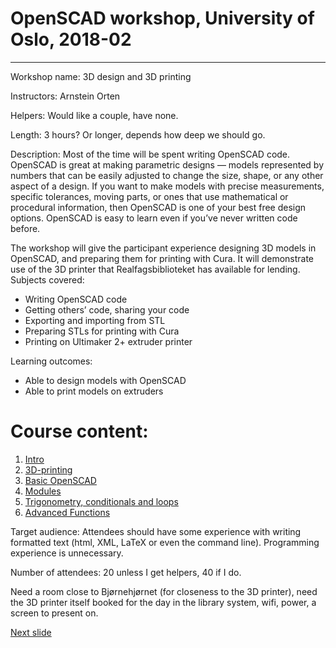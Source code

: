 # OpenSCAD workshop, University of Oslo, 2018-02
---
Workshop name: 3D design and 3D printing

Instructors: Arnstein Orten

Helpers: Would like a couple, have none.

Length: 3 hours? Or longer, depends how deep we should go.

Description: Most of the time will be spent writing OpenSCAD code. OpenSCAD is great at making parametric designs — models represented by numbers that can be easily adjusted to change the size,
shape, or any other aspect of a design. If you want to make models with precise measurements, specific tolerances, moving parts, or ones that use mathematical or procedural information, then
OpenSCAD is one of your best free design options. OpenSCAD is easy to learn even if you’ve never written code before.

The workshop will give the participant experience designing 3D models in OpenSCAD, and preparing them for printing with Cura. It will demonstrate use of the 3D printer that Realfagsbiblioteket has
available for lending.
Subjects covered:
- Writing OpenSCAD code
- Getting others’ code, sharing your code
- Exporting and importing from STL
- Preparing STLs for printing with Cura
- Printing on Ultimaker 2+ extruder printer

Learning outcomes:
- Able to design models with OpenSCAD
- Able to print models on extruders

# Course content:
1. [Intro](01-intro.md)
2. [3D-printing](02-3D-printing.md)
3. [Basic OpenSCAD](03-basicOpenSCAD.md)
4. [Modules](04-modules.md)
5. [Trigonometry, conditionals and loops](05-trigonometry_conditionals_loops.md)
6. [Advanced Functions](06-advancedFunctions.md)

Target audience: Attendees should have some experience with writing formatted text (html, XML, LaTeX or even the command line). Programming experience is unnecessary.  

Number of attendees: 20 unless I get helpers, 40 if I do.  

Need a room close to Bjørnehjørnet (for closeness to the 3D printer), need the 3D printer itself booked for the day in the library system, wifi, power, a screen to present on.


[Next slide](01-intro.md)
